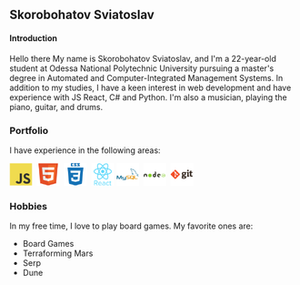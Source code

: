 ## Skorobohatov Sviatoslav

#### Introduction
Hello there 
My name is Skorobohatov Sviatoslav, and I'm a 22-year-old student at Odessa National Polytechnic University pursuing a master's degree in Automated and Computer-Integrated Management Systems. 
In addition to my studies, I have a keen interest in web development and have experience with JS React, C# and Python. 
I'm also a musician, playing the piano, guitar, and drums.

### Portfolio
I have experience in the following areas:
<div>
  <img src="https://github.com/devicons/devicon/blob/master/icons/javascript/javascript-original.svg" title="JavaScript" alt="JavaScript" width="40" height="40"/>&nbsp;
  <img src="https://github.com/devicons/devicon/blob/master/icons/html5/html5-original.svg" title="HTML5" alt="HTML" width="40" height="40"/>&nbsp;
  <img src="https://github.com/devicons/devicon/blob/master/icons/css3/css3-plain-wordmark.svg"  title="CSS3" alt="CSS" width="40" height="40"/>&nbsp;
  <img src="https://github.com/devicons/devicon/blob/master/icons/react/react-original-wordmark.svg" title="React" alt="React" width="40" height="40"/>
  <img src="https://github.com/devicons/devicon/blob/master/icons/mysql/mysql-original-wordmark.svg" title="MySQL"  alt="MySQL" width="40" height="40"/>&nbsp;
  <img src="https://github.com/devicons/devicon/blob/master/icons/nodejs/nodejs-original-wordmark.svg" title="NodeJS" alt="NodeJS" width="40" height="40"/>&nbsp;
  <img src="https://github.com/devicons/devicon/blob/master/icons/git/git-original-wordmark.svg" title="Git" **alt="Git" width="40" height="40"/>
</div>

### Hobbies
In my free time, I love to play board games. My favorite ones are:

- Board Games
- Terraforming Mars
- Serp
- Dune
